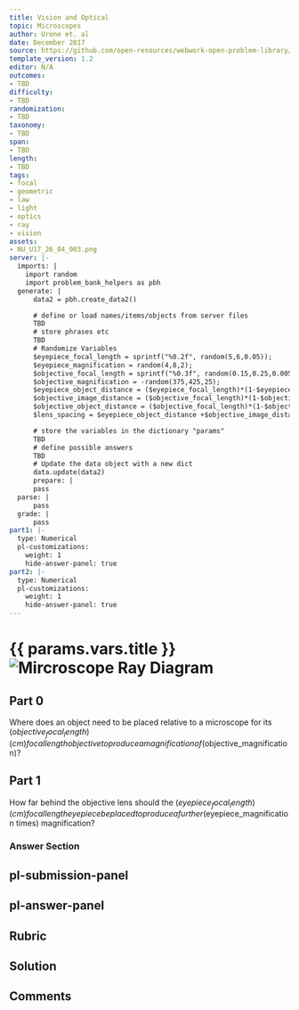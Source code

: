 ```yaml
---
title: Vision and Optical
topic: Microscopes
author: Urone et. al
date: December 2017
source: https://github.com/open-resources/webwork-open-problem-library/tree/master/Contrib/BrockPhysics/College_Physics_Urone/26.Vision_and_Optical/26-04.Microscopes/NU_U17_26_04_003.pg
template_version: 1.2
editor: N/A
outcomes:
- TBD
difficulty:
- TBD
randomization:
- TBD
taxonomy:
- TBD
span:
- TBD
length:
- TBD
tags:
- focal
- geometric
- law
- light
- optics
- ray
- vision
assets:
- NU_U17_26_04_003.png
server: |-
  imports: |
    import random
    import problem_bank_helpers as pbh
  generate: |
      data2 = pbh.create_data2()

      # define or load names/items/objects from server files
      TBD
      # store phrases etc
      TBD
      # Randomize Variables
      $eyepiece_focal_length = sprintf("%0.2f", random(5,6,0.05));
      $eyepiece_magnification = random(4,8,2);
      $objective_focal_length = sprintf("%0.3f", random(0.15,0.25,0.005));
      $objective_magnification = -random(375,425,25);
      $eyepiece_object_distance = ($eyepiece_focal_length)*(1-$eyepiece_magnification**-1);
      $objective_image_distance = ($objective_focal_length)*(1-$objective_magnification);
      $objective_object_distance = ($objective_focal_length)*(1-$objective_magnification**-1);
      $lens_spacing = $eyepiece_object_distance +$objective_image_distance;

      # store the variables in the dictionary "params"
      TBD
      # define possible answers
      TBD
      # Update the data object with a new dict
      data.update(data2)
      prepare: |
      pass
  parse: |
      pass
  grade: |
      pass
part1: |-
  type: Numerical
  pl-customizations:
    weight: 1
    hide-answer-panel: true
part2: |-
  type: Numerical
  pl-customizations:
    weight: 1
    hide-answer-panel: true
---
```


# {{ params.vars.title }}![Mircroscope Ray Diagram](NU_U17_26_04_003.png)

## Part 0 
Where does an object need to be placed relative to a microscope for its ($objective_focal_length) (cm) focal length objective to produce a magnification of ($objective_magnification)? 
## Part 1 
How far behind the objective lens should the ($eyepiece_focal_length) (cm) focal length eyepiece be placed to produce a further ($eyepiece_magnification times) magnification? 


### Answer Section 


## pl-submission-panel 


## pl-answer-panel 


## Rubric 


## Solution 


## Comments 


